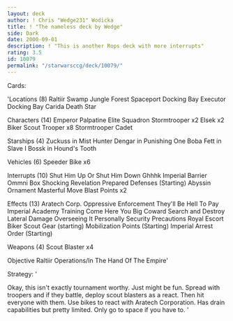 ```yaml
---
layout: deck
author: ! Chris "Wedge231" Wodicka
title: ! "The nameless deck by Wedge"
side: Dark
date: 2000-09-01
description: ! "This is another Rops deck with more interrupts"
rating: 3.5
id: 10079
permalink: "/starwarsccg/deck/10079/"
---
```

Cards: 

'Locations (8)
Raltiir
Swamp
Jungle
Forest
Spaceport Docking Bay
Executor Docking Bay
Carida
Death Star

Characters (14)
Emperor Palpatine
Elite Squadron Stormtrooper x2
Elsek x2
Biker Scout Trooper x8
Stormtrooper Cadet

Starships (4)
Zuckuss in Mist Hunter
Dengar in Punishing One
Boba Fett in Slave I
Bossk in Hound's Tooth

Vehicles (6)
Speeder Bike x6

Interrupts (10)
Shut Him Up Or Shut Him Down
Ghhhk
Imperial Barrier
Ommni Box
Shocking Revelation
Prepared Defenses (Starting)
Abyssin Ornament
Masterful Move
Blast Points x2

Effects (13)
Aratech Corp.
Oppressive Enforcement
They'll Be Hell To Pay
Imperial Academy Training
Come Here You Big Coward
Search and Destroy
Lateral Damage
Overseeing It Personally
Security Precautions
Royal Escort
Biker Scout Gear (starting)
Mobilization Points (Starting)
Imperial Arrest Order (Starting)

Weapons (4)
Scout Blaster x4

Objective
Raltiir Operations/In The Hand Of The Empire'

Strategy: '

Okay, this isn't exactly tournament worthy. Just might be fun. Spread with troopers and if they battle, deploy scout blasters as a react. Then hit everyone with them. Use bikes to react with Aratech Corporation. Has drain capabilities but pretty limited. Only go to space if you have to.  '
